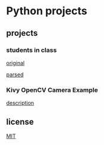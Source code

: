 # Python projects

## projects

### students in class

[original](./videos/VID-20250918-WA0036.mp4)

[parsed](#)

### Kivy OpenCV Camera Example

[description](./projects/KivyOpenCVCamExample/CLAUDE.md)

## license

[MIT](./LICENSE)
